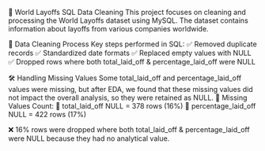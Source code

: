 📌 World Layoffs SQL Data Cleaning
This project focuses on cleaning and processing the World Layoffs dataset using MySQL. The dataset contains information about layoffs from various companies worldwide.

🚀 Data Cleaning Process
Key steps performed in SQL: ✅ Removed duplicate records
✅ Standardized date formats
✅ Replaced empty values with NULL
✅ Dropped rows where both total_laid_off & percentage_laid_off were NULL

🛠️ Handling Missing Values
Some total_laid_off and percentage_laid_off values were missing, but after EDA, we found that these missing values did not impact the overall analysis, so they were retained as NULL.
📌 Missing Values Count:
🔹 total_laid_off NULL = 378 rows (16%)
🔹 percentage_laid_off NULL = 422 rows (17%)

❌ 16% rows were dropped where both total_laid_off & percentage_laid_off were NULL because they had no analytical value.
